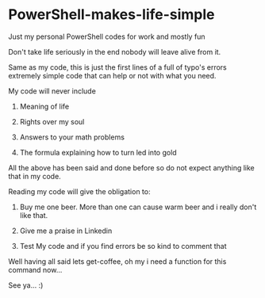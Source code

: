 # PowerShell-makes-life-simple
Just my personal PowerShell codes for work and mostly fun

Don't take life seriously in the end nobody will leave alive from it.

Same as my code, this is just the first lines of a full of typo's errors extremely simple code that can help or not with what you need.

My code will never include 

1. Meaning of life

2. Rights over my soul 

3. Answers to your math problems

4. The formula explaining how to turn led into gold

All the above has been said and done before so do not expect anything like that in my code.

Reading my code will give the obligation to:


1. Buy me one beer. More than one can cause warm beer and i really don't like that.

2. Give me a praise in Linkedin

3. Test My code and if you find errors be so kind to comment that

Well having all said lets get-coffee, oh my i need a function for this command now...

See ya... :)

